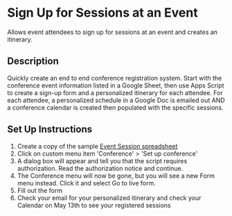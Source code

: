 # Sign Up for Sessions at an Event
Allows event attendees to sign up for sessions at an event and creates an itinerary.

## Description
Quickly create an end to end conference registration system. Start with the conference event information listed in a Google Sheet, then use Apps Script to create a sign-up form and a personalized itinerary for each attendee. For each attendee, a personalized schedule in a Google Doc is emailed out AND a conference calendar is created then populated with the specific sessions.

## Set Up Instructions
1. Create a copy of the sample [Event Session spreadsheet](https://docs.google.com/spreadsheets/d/1cpGsysprd5zl8VHYs4njsTSXwGxMA7DZPCW5o2EhR_8/copy)
1. Click on custom menu item 'Conference' > 'Set up conference'
1. A dialog box will appear and tell you that the script requires authorization. Read the authorization notice and continue.
1. The Conference menu will now be gone, but you will see a new Form menu instead. Click it and select Go to live form.
1. Fill out the form
1. Check your email for your personalized itinerary and check your Calendar on May 13th to see your registered sessions
